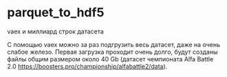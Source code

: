 # parquet_to_hdf5
vaex и миллиард строк датасета

С помощью vaex можно за раз подгрузить весь датасет, даже на очень слабое железо. 
Первая загрузка проходит очень долго, будут созданы файлы общим размером около 40 Gb (датасет чемпионата Alfa Battle 2.0 https://boosters.pro/championship/alfabattle2/data).
